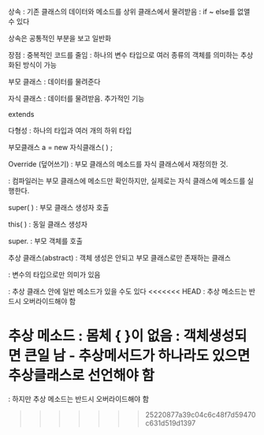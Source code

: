 상속 
: 기존 클래스의 데이터와 메소드를 상위 클래스에서 물려받음
: if ~ else를 없앨 수 있다

상속은 공통적인 부분을 보고 일반화

장점
: 중복적인 코드를 줄임
: 하나의 변수 타입으로 여러 종류의 객체를 의미하는 추상화된 방식이 가능

부모 클래스
: 데이터를 물려준다

자식 클래스
: 데이터를 물려받음. 추가적인 기능

extends

다형성
: 하나의 타입과 여러 개의 하위 타입

부모클래스 a = new 자식클래스( ) ;

Override (덮어쓰기) 
: 부모 클래스의 메소드를 자식 클래스에서 재정의한 것.

: 컴파일러는 부모 클래스에 메소드만 확인하지만, 실제로는 자식 클래스에 메소드를 실행한다.

super( )
: 부모 클래스 생성자 호출

this( )
: 동일 클래스 생성자

super.
: 부모 객체를 호출

추상 클래스(abstract)
: 객체 생성은 안되고 부모 클래스로만 존재하는 클래스

: 변수의 타입으로만 의미가 있음

: 추상 클래스 안에 일반 메소드가 있을 수도 있다
<<<<<<< HEAD
: 추상 메소드는 반드시 오버라이드해야 함

추상 메소드
: 몸체 { }이 없음
: 객체생성되면 큰일 남 - 추상메서드가 하나라도 있으면 추상클래스로 선언해야 함
=======

: 하지만 추상 메소드는 반드시 오버라이드해야 함
>>>>>>> 25220877a39c04c6c48f7d59470c631d519d1397
